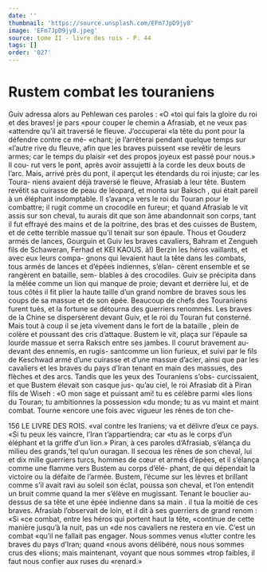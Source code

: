 ```yaml
---
date: ''
thumbnail: 'https://source.unsplash.com/EFm7JpD9jy8'
image: 'EFm7JpD9jy8.jpeg'
source: tome II - livre des rois - P. 44
tags: []
order: '027'
---
```


# Rustem combat les touraniens

Guiv adressa alors au Pehlewan ces paroles : «O «toi qui fais la gloire du roi et des braves! je pars «pour couper le chemin a Afrasiab, et ne veux pas
«attendre qu’il ait traversé le fleuve. J’occuperai
«la tête du pont pour la défendre contre ce mé-
«chant; je l’arrêterai pendant quelque temps sur «l’autre rive du fleuve, afin que les braves puissent
«se revêtir de leurs armes; car le temps du plaisir «et des propos joyeux est passé pour nous.» Il cou-
rut vers le pont, après avoir assujetti à la corde les deux bouts de l’arc. Mais, arrivé près du pont, il
aperçut les étendards du roi injuste; car les Toura- niens avaient déjà traversé le fleuve, Afrasiab à leur
tête. Bustem revêtit sa cuirasse de peau de léopard,
et monta sur Baksch , qui était pareil à un éléphant indomptable. Il s’avança vers le roi du Touran pour
le combattre; il rugit comme un crocodile en fureur; et quand Afrasiab le vit assis sur son cheval, tu aurais dit que son âme abandonnait son corps, tant
il fut effrayé des mains et de la poitrine, des bras et des cuisses de Bustem, et de cette terrible massue qu’il tenait sur son épaule. Thous et Gouderz armés
de lances, Gourguin et Guiv les braves cavaliers, Bahram et Zengueh fils de Schaweran, Ferhad et
KEI KAOUS. à!) Berzin les héros vaillants, et avec eux leurs compa-
gnons qui levaient haut la tête dans les combats, tous armés de lances et d’épées indiennes, s’élan-
cèrent ensemble et se rangèrent en bataille, sem- blables à des crocodiles. Guiv se précipita dans la mêlée comme un lion qui manque de proie; devant
et derrière lui, et de tous côtés il fit plier la haute taille d’un grand nombre de braves sous les coups de sa massue et de son épée. Beaucoup de chefs des Touraniens furent tués, et la fortune se détourna des guerriers renommés. Les braves de la Chine se dispersèrent devant Guiv, et le roi du Touran fut consterné. Mais tout à coup il se jeta vivement dans le fort de la bataille , plein de colère et poussant des cris d’attaque. Bustem le vit, plaça sur l’épaule sa
lourde massue et serra Raksch entre ses jambes. Il courut bravement au-devant des ennemis, en rugis- santcomme un lion furieux, et suivi par le fils de Keschwad armé d’une cuirasse et d’une massue
d’acier, ainsi que par les cavaliers et les braves du pays d’Iran tenant en main des massues, des flèches
et des arcs. Tandis que les yeux des Touraniens s’obs- curcissaient, et que Bustem élevait son casque jus- qu’au ciel, le roi Afrasiab dit à Piran fils de Wiseh : «O mon sage et puissant ami! tu es célèbre parmi «les lions du Touran; tu ambitionnes la possession «du monde; tu as vu maint et maint combat. Tourne «encore une fois avec vigueur les rênes de ton che-

156 LE LIVRE DES ROIS.
«val contre les Iraniens; va et délivre d’eux ce pays.
«Si tu peux les vaincre, l’Iran t’appartiendra; car
«tu as le corps d’un éléphant et la griffe d’un lion.»
Piran, à ces paroles d’Afrasiab, s’élança du milieu
des grands,’tel qu’un ouragan. Il secoua les rênes
de son cheval, lui et dix mille guerriers turcs, hommes de cœur et armés d’épées, et il s’élança
comme une flamme vers Bustem au corps d’élé- phant, de qui dépendait la victoire ou la défaite de l’armée. Bustem, l’écume sur les lèvres et brillant
comme s’il avait ravi au soleil son éclat, poussa son cheval, et l’on entendit un bruit comme quand la mer s’élève en mugissant. Tenant le bouclier au- dessus de sa tête et une épée indienne dans sa main .
il tua la moitié de ces braves. Afrasiab l’observait de loin, et il dit à ses guerriers de grand renom : «Si
«ce combat, entre les héros qui portent haut la tête, «continue de cette manière jusqu’à la nuit, pas un «de nos cavaliers ne restera en vie. C’est un combat «qu’il ne fallait pas engager. Nous sommes venus «lutter contre les braves du pays d’Iran; quand «nous avons délibéré, nous nous sommes crus des
«lions; mais maintenant, voyant que nous sommes
«trop faibles, il faut nous confier aux ruses du «renard.»
